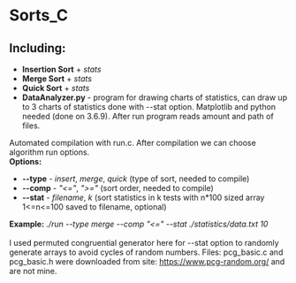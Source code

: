 # **Sorts_C**
## **Including:**
* **Insertion Sort** + _stats_
* **Merge Sort** + _stats_
* **Quick Sort** + _stats_
* **DataAnalyzer.py** - program for drawing charts of statistics, can draw up to 3 charts of statistics done with --stat option. Matplotlib and python needed (done on 3.6.9). After run program reads amount and path of files.

Automated compilation with run.c. After compilation we can choose algorithm run options.<br>
**Options:**
* **--type** - _insert_, _merge_, _quick_ (type of sort, needed to compile)
* **--comp** - _"<="_, _">="_ (sort order, needed to compile)
* **--stat** - _filename_, _k_ (sort statistics in k tests with n*100 sized array 1<=n<=100 saved to filename, optional)

**Example:** _./run --type merge --comp "<=" --stat ./statistics/data.txt 10_<br><br>
I used permuted congruential generator here for --stat option to randomly generate arrays to avoid cycles of random numbers. Files: pcg_basic.c and pcg_basic.h were downloaded from site: https://www.pcg-random.org/ and are not mine.
